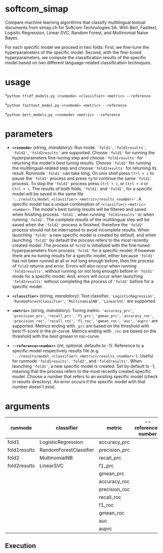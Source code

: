 # softcom_simap
Compare machine learning algorithms that classify multilingual textual documents from simap.ch for Softcom Technologies SA.
With Bert, Fasttext, Logistic Regression, Linear SVC, Random Forest, and Multinomial Naive Bayes.

For each specific model we proceed in two folds: First, we fine-tune the hyperparameters of the specific model. Second, with the fine-tuned hyperparameters, we compute the classification results of the specific model based on two different language-related classification techniques. 

# usage

*`python tfidf_models.py <runmode> <classifier> <metric> --reference`

*`python fasttext_model.py <runmode> <metric> --reference`

*`python bert_models.py <runmode> <metric> --reference`

# parameters
* **`<runmode>`** (string, *mandatory*): Run mode. `'fold1'`, `'fold1results'`, `'fold2'`, `'fold2results'` are supported. Choose `'fold1'` for running the hyperparameters fine-tuning step and choose `'fold1results'` for returning the model's best tuning results. Choose `'fold2'` for running the multilingual-related step and choose `'fold2results'` for returning its result. Runmode `'fold1'` can take long; On unix shell press `Ctrl + z` to pause the `'fold1'` process and press `fg` to continue the same `'fold1'` process. To stop the `'fold1'` process press `Ctrl + c`, or `Ctrl + d` or `Ctrl + \`. The results of both folds, `'fold1'` and  `'fold2'`, for a specific model will be saved in the same file `'../results/model_<classifier>_<metric>/results_<number>'`. A specific model has a unique combination of `<classifier>` `<metric>` `<number>`. The model's best tuning results will be filtered and saved when finishing process `'fold1'`, when running `'fold1results'` or when running `'fold2'`. The complete results of the multilingual step will be saved  when the `'fold2'` process is finished, therefore the `'fold2'` process should not be interrupted to avoid incomplete results. When launching `'fold1'` a new specific model is created by default, and when launching `'fold2'` by default the process refers to the most recently created model. The process of `fold2` is initialized with the fine-tuned hyperparameters from process `'fold1'` for a specific model; If however there are no tuning results for a specific model, either because `'fold1'` has not been runned at all or not long enough before, then the process of `fold2` returns and error. Errors will also occur when running `'fold1results'`, without running (or not long enough) before in `'fold1'` mode for a specific model. And, errors will occur when launching `'fold2results'` without completing the process of `'fold2'` before for a specific model. 

* **`<classifier>`** (string, *mandatory*): Text classifier. `'LogisticRegression'`, `'RandomForestClassifier'`, `'MultinomialNB'`, `'LinearSVC'` are supported.

* **`<metric>`** (string, *mandatory*): Tuning metric. `'accuracy_prc'`, `'precision_prc'`, `'recall_prc'`, `'f1_prc'`, `'gmean_prc'`, `'accuracy_roc'`, `'precision_roc'`, `'recall_roc'`, `'f1_roc'`, `'gmean_roc'`, `'auc'`, `'auprc'` are supported. Metrics ending with `_prc` are based on the threshold with best f1-score in the pr-curve. Metrics ending with `_roc` are based on the threshold with the best gmean in roc-curve. 

* **`--reference=<number>`** (int, *optional*, defaults to -1): Reference to a specific model respectively results file (e.g. `'../results/model_<classifier>_<metric>/results_<number>'`). Useful for runmode `'fold1results'`, `'fold2'`, and `'fold2results'`. When launching `'fold1'`, a new specific model is created.  Set by default to -1, meaning that the process refers to the most recently created specific model. Choose a number that refers to an existing specific model (check in results directory). An error occurs if the specific model with that number doesn't exist.

# arguments


| runmode     | classifier             | metric         |--reference= number  |
| ----------  | ---------------------- |--------------- | ------------------- |
| fold1       | LogisticRegression     | accuracy_prc   |                     |
| fold1results| RandomForestClassifier | precision_prc  |                     |
| fold2       | MultinomialNB          | recall_prc     |                     |
| fold2results| LinearSVC              | f1_prc         |                     |
|             |                        | gmean_prc      |                     |
|             |                        | accuracy_roc   |                     |
|             |                        | precision_roc  |                     |
|             |                        | recall_roc     |                     |
|             |                        | f1_roc         |                     |
|             |                        | gmean_roc      |                     |
|             |                        | auc            |                     |
|             |                        | auprc          |                     |

## Execution

